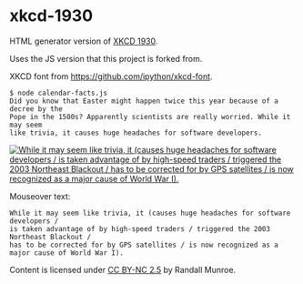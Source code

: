 # xkcd-1930

HTML generator version of [XKCD 1930](https://xkcd.com/1930/).

Uses the JS version that this project is forked from.

XKCD font from https://github.com/ipython/xkcd-font.


```
$ node calendar-facts.js
Did you know that Easter might happen twice this year because of a decree by the
Pope in the 1500s? Apparently scientists are really worried. While it may seem
like trivia, it causes huge headaches for software developers.
```

[![While it may seem like trivia, it (causes huge headaches for software developers / is taken advantage of by high-speed traders / triggered the 2003 Northeast Blackout / has to be corrected for by GPS satellites / is now recognized as a major cause of World War I).](https://imgs.xkcd.com/comics/calendar_facts.png)](https://xkcd.com/license.html)

Mouseover text:
```
While it may seem like trivia, it (causes huge headaches for software developers /
is taken advantage of by high-speed traders / triggered the 2003 Northeast Blackout /
has to be corrected for by GPS satellites / is now recognized as a major cause of World War I).
```

Content is licensed under [CC BY-NC 2.5](https://creativecommons.org/licenses/by-nc/2.5/) by Randall Munroe.
